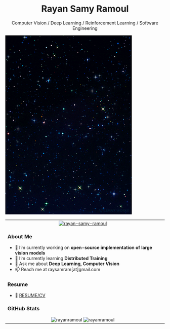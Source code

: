 <div align="center">
  <h1>Rayan Samy Ramoul</h1>
  <p>Computer Vision / Deep Learning / Reinforcement Learning / Software Engineering</p>
</div>


<table>
  <tr>
<td>
  <div align="center">
  <a href="https://linkedin.com/in/rayan-samy-ramoul" target="_blank">
    <img src="https://raw.githubusercontent.com/rahuldkjain/github-profile-readme-generator/master/src/images/icons/Social/linked-in-alt.svg" alt="rayan-samy-ramoul" height="30" width="30" />
  </a>
</div>

### About Me

- 🔭 I’m currently working on **open-source implementation of large vision models**
- 🌱 I’m currently learning **Distributed Training**
- 💬 Ask me about **Deep Learning, Computer Vision**
- 📫 Reach me at raysamram[at]gmail.com

### Resume

- 📄 [RESUME/CV](https://github.com/rayanramoul/rayanramoul/blob/master/Resume.pdf)

### GitHub Stats

<div align="center">
  <img src="https://github-readme-stats.vercel.app/api/top-langs?username=rayanramoul&show_icons=true&locale=en&layout=compact&theme=tokyonight" alt="rayanramoul" />
  <img src="https://github-readme-streak-stats.herokuapp.com/?user=rayanramoul&theme=tokyonight" alt="rayanramoul" />
</div>

</td>


<td>
  
</td>
  <img src="https://github.com/rayanramoul/rayanramoul/blob/master/space.gif?raw=true" width="400">    
  </tr>
</table>


